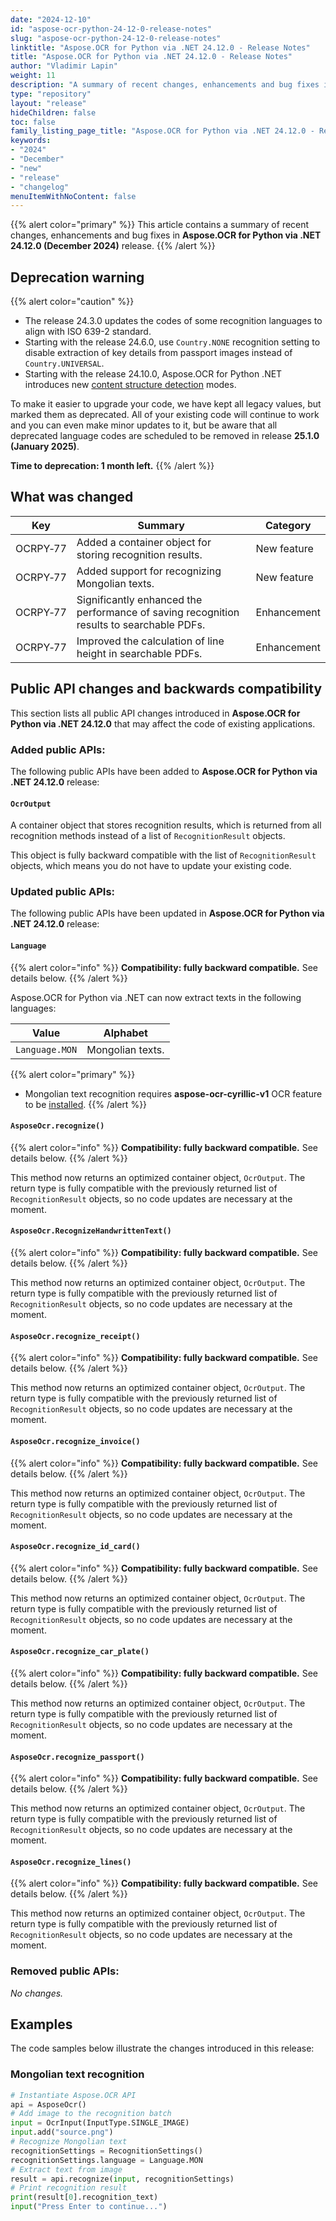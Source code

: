 ```yaml
---
date: "2024-12-10"
id: "aspose-ocr-python-24-12-0-release-notes"
slug: "aspose-ocr-python-24-12-0-release-notes"
linktitle: "Aspose.OCR for Python via .NET 24.12.0 - Release Notes"
title: "Aspose.OCR for Python via .NET 24.12.0 - Release Notes"
author: "Vladimir Lapin"
weight: 11
description: "A summary of recent changes, enhancements and bug fixes in Aspose.OCR for Python via .NET 24.12.0 (December 2024) release."
type: "repository"
layout: "release"
hideChildren: false
toc: false
family_listing_page_title: "Aspose.OCR for Python via .NET 24.12.0 - Release Notes"
keywords:
- "2024"
- "December"
- "new"
- "release"
- "changelog"
menuItemWithNoContent: false
---
```


{{% alert color="primary" %}}
This article contains a summary of recent changes, enhancements and bug fixes in **Aspose.OCR for Python via .NET 24.12.0 (December 2024)** release.
{{% /alert %}}

## Deprecation warning

{{% alert color="caution" %}}
- The release 24.3.0 updates the codes of some recognition languages to align with ISO 639-2 standard.
- Starting with the release 24.6.0, use `Country.NONE` recognition setting to disable extraction of key details from passport images instead of `Country.UNIVERSAL`.
- Starting with the release 24.10.0, Aspose.OCR for Python .NET introduces new [content structure detection](https://docs.aspose.com/ocr/python-net/areas-detection/) modes.

To make it easier to upgrade your code, we have kept all legacy values, but marked them as deprecated. All of your existing code will continue to work and you can even make minor updates to it, but be aware that all deprecated language codes are scheduled to be removed in release **25.1.0 (January 2025)**.

**Time to deprecation: 1 month left.**
{{% /alert %}}

## What was changed

Key | Summary | Category
--- | ------- | --------
OCRPY&#8209;77 | Added a container object for storing recognition results. | New feature
OCRPY&#8209;77 | Added support for recognizing Mongolian texts. | New feature
OCRPY&#8209;77 | Significantly enhanced the performance of saving recognition results to searchable PDFs. | Enhancement
OCRPY&#8209;77 | Improved the calculation of line height in searchable PDFs. | Enhancement

## Public API changes and backwards compatibility

This section lists all public API changes introduced in **Aspose.OCR for Python via .NET 24.12.0** that may affect the code of existing applications.

### Added public APIs:

The following public APIs have been added to **Aspose.OCR for Python via .NET 24.12.0** release:

#### `OcrOutput`

A container object that stores recognition results, which is returned from all recognition methods instead of a list of `RecognitionResult` objects.

This object is fully backward compatible with the list of `RecognitionResult` objects, which means you do not have to update your existing code.

### Updated public APIs:

The following public APIs have been updated in **Aspose.OCR for Python via .NET 24.12.0** release:

#### `Language`

{{% alert color="info" %}}
**Compatibility: fully backward compatible.** See details below.
{{% /alert %}}

Aspose.OCR for Python via .NET can now extract texts in the following languages:

Value          | Alphabet
-------------- | --------
`Language.MON` | Mongolian texts.

{{% alert color="primary" %}}
- Mongolian text recognition requires **aspose-ocr-cyrillic-v1** OCR feature to be [installed](https://docs.aspose.com/ocr/python-net/modules/).
{{% /alert %}}

#### `AsposeOcr.recognize()`

{{% alert color="info" %}}
**Compatibility: fully backward compatible.** See details below.
{{% /alert %}}

This method now returns an optimized container object, `OcrOutput`. The return type is fully compatible with the previously returned list of `RecognitionResult` objects, so no code updates are necessary at the moment.

#### `AsposeOcr.RecognizeHandwrittenText()`

{{% alert color="info" %}}
**Compatibility: fully backward compatible.** See details below.
{{% /alert %}}

This method now returns an optimized container object, `OcrOutput`. The return type is fully compatible with the previously returned list of `RecognitionResult` objects, so no code updates are necessary at the moment.

#### `AsposeOcr.recognize_receipt()`

{{% alert color="info" %}}
**Compatibility: fully backward compatible.** See details below.
{{% /alert %}}

This method now returns an optimized container object, `OcrOutput`. The return type is fully compatible with the previously returned list of `RecognitionResult` objects, so no code updates are necessary at the moment.

#### `AsposeOcr.recognize_invoice()`

{{% alert color="info" %}}
**Compatibility: fully backward compatible.** See details below.
{{% /alert %}}

This method now returns an optimized container object, `OcrOutput`. The return type is fully compatible with the previously returned list of `RecognitionResult` objects, so no code updates are necessary at the moment.

#### `AsposeOcr.recognize_id_card()`

{{% alert color="info" %}}
**Compatibility: fully backward compatible.** See details below.
{{% /alert %}}

This method now returns an optimized container object, `OcrOutput`. The return type is fully compatible with the previously returned list of `RecognitionResult` objects, so no code updates are necessary at the moment.

#### `AsposeOcr.recognize_car_plate()`

{{% alert color="info" %}}
**Compatibility: fully backward compatible.** See details below.
{{% /alert %}}

This method now returns an optimized container object, `OcrOutput`. The return type is fully compatible with the previously returned list of `RecognitionResult` objects, so no code updates are necessary at the moment.

#### `AsposeOcr.recognize_passport()`

{{% alert color="info" %}}
**Compatibility: fully backward compatible.** See details below.
{{% /alert %}}

This method now returns an optimized container object, `OcrOutput`. The return type is fully compatible with the previously returned list of `RecognitionResult` objects, so no code updates are necessary at the moment.

#### `AsposeOcr.recognize_lines()`

{{% alert color="info" %}}
**Compatibility: fully backward compatible.** See details below.
{{% /alert %}}

This method now returns an optimized container object, `OcrOutput`. The return type is fully compatible with the previously returned list of `RecognitionResult` objects, so no code updates are necessary at the moment.

### Removed public APIs:

_No changes._

## Examples

The code samples below illustrate the changes introduced in this release:

### Mongolian text recognition

```python
# Instantiate Aspose.OCR API
api = AsposeOcr()
# Add image to the recognition batch
input = OcrInput(InputType.SINGLE_IMAGE)
input.add("source.png")
# Recognize Mongolian text
recognitionSettings = RecognitionSettings()
recognitionSettings.language = Language.MON
# Extract text from image
result = api.recognize(input, recognitionSettings)
# Print recognition result
print(result[0].recognition_text)
input("Press Enter to continue...")
```
